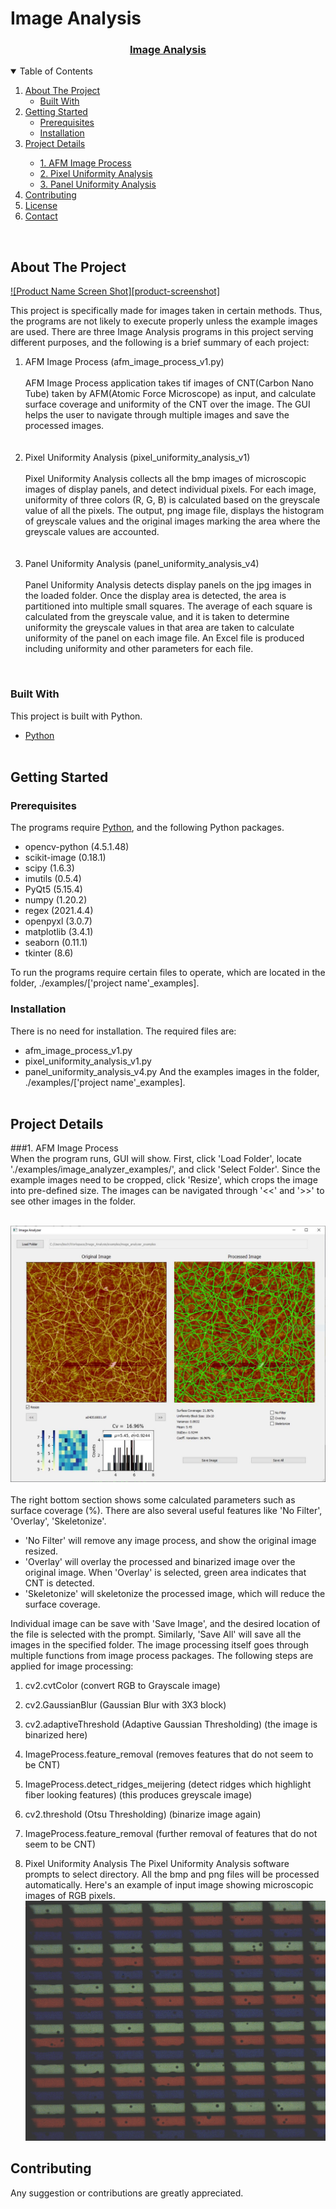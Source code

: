 # Image Analysis

<p align="center">
  <a href="https://github.com/bischo91/Image_Analysis">
  <h3 align="center">Image Analysis</h3>
  </a>
</p>

<details open="open">
  <summary>Table of Contents</summary>
  <ol>
    <li>
      <a href="#about-the-project">About The Project</a>
      <ul>
        <li><a href="#built-with">Built With</a></li>
      </ul>
    </li>
    <li>
      <a href="#getting-started">Getting Started</a>
      <ul>
        <li><a href="#prerequisites">Prerequisites</a></li>
        <li><a href="#installation">Installation</a></li>
      </ul>
    </li>
    <li>
      <a href="#project-details">Project Details</a></li>
      <ul>
        <li><a href="#1.-afm-image-process">1. AFM Image Process</a></li>
        <li><a href="#2.-pixel-uniformity-analysis">2. Pixel Uniformity Analysis</a></li>
        <li><a href="#3.-panel-uniformity-analysis">3. Panel Uniformity Analysis</a></li>
      </ul>
    <li><a href="#contributing">Contributing</a></li>
    <li><a href="#license">License</a></li>
    <li><a href="#contact">Contact</a></li>
  </ol>
</details>
<br>

<!-- ABOUT THE PROJECT -->
## About The Project

[![Product Name Screen Shot][product-screenshot]](https://example.com)

This project is specifically made for images taken in certain methods. Thus, the programs are not likely to execute properly unless the example images are used. There are three Image Analysis programs in this project serving different purposes, and the following is a brief summary of each project:
<ol>
  <li>AFM Image Process (afm_image_process_v1.py)<br><br>
  AFM Image Process application takes tif images of CNT(Carbon Nano Tube) taken by AFM(Atomic Force Microscope) as input, and calculate surface coverage and uniformity of the CNT over the image. The GUI helps the user to navigate through multiple images and save the processed images.
  </li><br><br>
  <li>Pixel Uniformity Analysis (pixel_uniformity_analysis_v1)<br><br>
  Pixel Uniformity Analysis collects all the bmp images of microscopic images of display panels, and detect individual pixels. For each image, uniformity of three colors (R, G, B) is calculated based on the greyscale value of all the pixels. The output, png image file, displays the histogram of greyscale values and the original images marking the area where the greyscale values are accounted.
  </li><br><br>
  <li>Panel Uniformity Analysis (panel_uniformity_analysis_v4)<br><br>
  Panel Uniformity Analysis detects display panels on the jpg images in the loaded folder. Once the display area is detected, the area is partitioned into multiple small squares. The average of each square is calculated from the greyscale value, and it is taken to determine uniformity the greyscale values in that area are taken to calculate uniformity of the panel on each image file. An Excel file is produced including uniformity and other parameters for each file.
  </li>
</ol>
<br>

### Built With
This project is built with Python.
* [Python](https://www.python.org/)
<br><br>

## Getting Started
### Prerequisites
The programs require [Python](https://www.python.org/), and the following Python packages.
* opencv-python (4.5.1.48)
* scikit-image (0.18.1)
* scipy (1.6.3)
* imutils (0.5.4)
* PyQt5 (5.15.4)
* numpy (1.20.2)
* regex (2021.4.4)
* openpyxl (3.0.7)
* matplotlib (3.4.1)
* seaborn (0.11.1)
* tkinter (8.6)

To run the programs require certain files to operate, which are located in the folder, ./examples/['project name'_examples].


### Installation
There is no need for installation.
The required files are:
* afm_image_process_v1.py
* pixel_uniformity_analysis_v1.py
* panel_uniformity_analysis_v4.py
And the examples images in the folder, ./examples/['project name'_examples].
<br><br>

## Project Details

###1. AFM Image Process <br>
When the program runs, GUI will show. First, click 'Load Folder', locate './examples/image_analyzer_examples/', and click 'Select Folder'. Since the example images need to be cropped, click 'Resize', which crops the image into pre-defined size. The images can be navigated through '<<' and '>>' to see other images in the folder.<br><br>

![Image Analyzer](./screenshots/imageanalyzer_1.JPG#center)
<br><br>
The right bottom section shows some calculated parameters such as surface coverage (%). There are also several useful features like 'No Filter', 'Overlay', 'Skeletonize'.
* 'No Filter' will remove any image process, and show the original image resized.
* 'Overlay' will overlay the processed and binarized image over the original image. When 'Overlay' is selected, green area indicates that CNT is detected.
* 'Skeletonize' will skeletonize the processed image, which will reduce the surface coverage.

Individual image can be save with 'Save Image', and the desired location of the file is selected with the prompt. Similarly, 'Save All' will save all the images in the specified folder.
The image processing itself goes through multiple functions from image process packages. The following steps are applied for image processing:
1. cv2.cvtColor (convert RGB to Grayscale image)
2. cv2.GaussianBlur (Gaussian Blur with 3X3 block)
3. cv2.adaptiveThreshold (Adaptive Gaussian Thresholding) (the image is binarized here)
4. ImageProcess.feature_removal (removes features that do not seem to be CNT)
5. ImageProcess.detect_ridges_meijering (detect ridges which highlight fiber looking features) (this produces greyscale image)
6. cv2.threshold (Otsu Thresholding) (binarize image again)
5. ImageProcess.feature_removal (further removal of features that do not seem to be CNT)



2. Pixel Uniformity Analysis
The Pixel Uniformity Analysis software prompts to select directory. All the bmp and png files will be processed automatically. Here's an example of input image showing microscopic images of RGB pixels.
![Pixel Uniformity Analysis](./screenshots/pixeluniformityanalysis_1.bmp#center)


<!-- CONTRIBUTING -->
## Contributing

Any suggestion or contributions are greatly appreciated.


<!-- CONTACT -->
<!-- ACKNOWLEDGEMENTS -->
